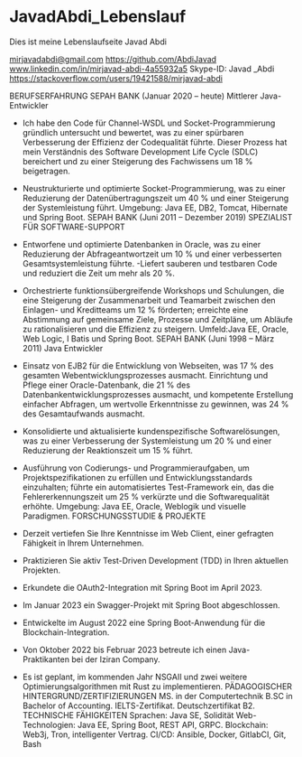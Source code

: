 # JavadAbdi_Lebenslauf
Dies ist meine Lebenslaufseite
Javad Abdi

mirjavadabdi@gmail.com      https://github.com/AbdiJavad
www.linkedin.com/in/mirjavad-abdi-4a55932a5
Skype-ID: Javad _Abdi
https://stackoverflow.com/users/19421588/mirjavad-abdi

BERUFSERFAHRUNG
SEPAH BANK (Januar 2020 – heute)
Mittlerer Java-Entwickler
- Ich habe den Code für Channel-WSDL und Socket-Programmierung gründlich untersucht und bewertet, 
was zu einer spürbaren Verbesserung der Effizienz der Codequalität führte. Dieser Prozess hat mein 
Verständnis des Software Development Life Cycle (SDLC) bereichert und zu einer Steigerung des 
Fachwissens um 18 % beigetragen.
- Neustrukturierte und optimierte Socket-Programmierung, was zu einer Reduzierung der 
Datenübertragungszeit um 40 % und einer Steigerung der Systemleistung führt.
Umgebung: Java EE, DB2, Tomcat, Hibernate und Spring Boot.
SEPAH BANK (Juni 2011 – Dezember 2019)
SPEZIALIST FÜR SOFTWARE-SUPPORT
- Entworfene und optimierte Datenbanken in Oracle, was zu einer Reduzierung der Abfrageantwortzeit um 
10 % und einer verbesserten Gesamtsystemleistung führte.
-Liefert sauberen und testbaren Code und reduziert die Zeit um mehr als 20 %.
- Orchestrierte funktionsübergreifende Workshops und Schulungen, die eine Steigerung der Zusammenarbeit und 
Teamarbeit zwischen den Einlagen- und Kreditteams um 12 % förderten; erreichte eine Abstimmung auf 
gemeinsame Ziele, Prozesse und Zeitpläne, um Abläufe zu rationalisieren und die Effizienz zu steigern.
Umfeld:Java EE, Oracle, Web Logic, I Batis und Spring Boot.
SEPAH BANK (Juni 1998 – März 2011)
Java Entwickler
- Einsatz von EJB2 für die Entwicklung von Webseiten, was 17 % des gesamten Webentwicklungsprozesses 
ausmacht.
Einrichtung und Pflege einer Oracle-Datenbank, die 21 % des Datenbankentwicklungsprozesses ausmacht, 
und kompetente Erstellung einfacher Abfragen, um wertvolle Erkenntnisse zu gewinnen, was 24 % des 
Gesamtaufwands ausmacht.

- Konsolidierte und aktualisierte kundenspezifische Softwarelösungen, was zu einer Verbesserung der 
Systemleistung um 20 % und einer Reduzierung der Reaktionszeit um 15 % führt.
- Ausführung von Codierungs- und Programmieraufgaben, um Projektspezifikationen zu erfüllen und 
Entwicklungsstandards einzuhalten; führte ein automatisiertes Test-Framework ein, das die 
Fehlererkennungszeit um 25 % verkürzte und die Softwarequalität erhöhte.
Umgebung: Java EE, Oracle, Weblogik und visuelle Paradigmen.
FORSCHUNGSSTUDIE & PROJEKTE
- Derzeit vertiefen Sie Ihre Kenntnisse im Web Client, einer gefragten Fähigkeit in Ihrem Unternehmen.
- Praktizieren Sie aktiv Test-Driven Development (TDD) in Ihren aktuellen Projekten.
- Erkundete die OAuth2-Integration mit Spring Boot im April 2023.
- Im Januar 2023 ein Swagger-Projekt mit Spring Boot abgeschlossen.
- Entwickelte im August 2022 eine Spring Boot-Anwendung für die Blockchain-Integration.
- Von Oktober 2022 bis Februar 2023 betreute ich einen Java-Praktikanten bei der Iziran Company.
- Es ist geplant, im kommenden Jahr NSGAII und zwei weitere Optimierungsalgorithmen mit Rust zu 
implementieren.
PÄDAGOGISCHER HINTERGRUND/ZERTIFIZIERUNGEN
MS. in der Computertechnik
B.SC in Bachelor of Accounting.
IELTS-Zertifikat.
Deutschzertifikat B2.
TECHNISCHE FÄHIGKEITEN
Sprachen: Java SE, Solidität
Web-Technologien: Java EE, Spring Boot, REST API, GRPC.
Blockchain: Web3j, Tron, intelligenter Vertrag.
CI/CD: Ansible, Docker, GitlabCI, Git, Bash
